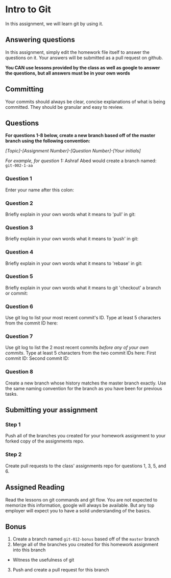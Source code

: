 # Intro to Git
In this assignment, we will learn git by using it.

## Answering questions
In this assignment, simply edit the homework file itself to answer the questions on it. Your answers will be submitted as a pull request on github.

**You CAN use lessons provided by the class as well as google to answer the questions, but all answers must be in your own words**

## Committing
Your commits should always be clear, concise explanations of what is being committed. They should be granular and easy to review.

## Questions
**For questions 1-8 below, create a new branch based off of the master branch using the following convention:**

*[Topic]-[Assignment Number]-[Question Number]-[Your initials]*

*For example, for question 1:*
Ashraf Abed would create a branch named: ```git-002-1-aa```

### Question 1
Enter your name after this colon: 

### Question 2
Briefly explain in your own words what it means to 'pull' in git:

### Question 3
Briefly explain in your own words what it means to 'push' in git:

### Question 4
Briefly explain in your own words what it means to 'rebase' in git:

### Question 5
Briefly explain in your own words what it means to git 'checkout' a branch or commit:

### Question 6
Use git log to list your most recent commit's ID. Type at least 5 characters from the commit ID here:

### Question 7
Use git log to list the 2 most recent commits *before any of your own commits*. Type at least 5 characters from the two commit IDs here:
First commit ID:
Second commit ID:

### Question 8
Create a new branch whose history matches the master branch exactly. Use the same naming convention for the branch as you have been for previous tasks.

## Submitting your assignment

### Step 1
Push all of the branches you created for your homework assignment to your forked copy of the assignments repo.

### Step 2
Create pull requests to the class' assignments repo for questions 1, 3, 5, and 6.

## Assigned Reading
Read the lessons on git commands and git flow. You are not expected to memorize this information, google will always be available. But any top employer will expect you to have a solid understanding of the basics.

## Bonus
1. Create a branch named ```git-012-bonus``` based off of the `master` branch
2. Merge all of the branches you created for this homework assignment into this branch
  - Witness the usefulness of git
3. Push and create a pull request for this branch
